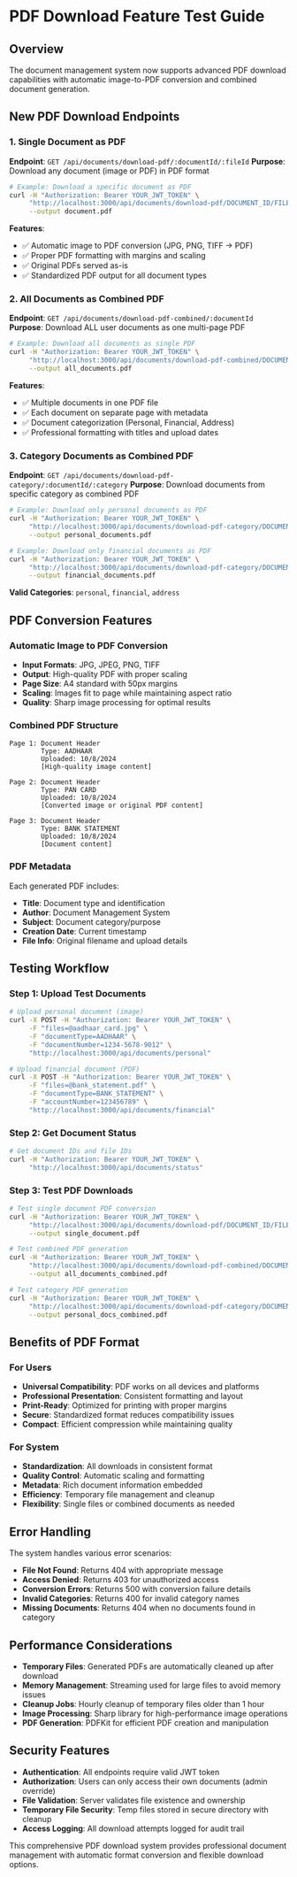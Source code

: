 # PDF Download Feature Test Guide

## Overview
The document management system now supports advanced PDF download capabilities with automatic image-to-PDF conversion and combined document generation.

## New PDF Download Endpoints

### 1. Single Document as PDF
**Endpoint**: `GET /api/documents/download-pdf/:documentId/:fileId`
**Purpose**: Download any document (image or PDF) in PDF format

```bash
# Example: Download a specific document as PDF
curl -H "Authorization: Bearer YOUR_JWT_TOKEN" \
     "http://localhost:3000/api/documents/download-pdf/DOCUMENT_ID/FILE_ID" \
     --output document.pdf
```

**Features**:
- ✅ Automatic image to PDF conversion (JPG, PNG, TIFF → PDF)
- ✅ Proper PDF formatting with margins and scaling
- ✅ Original PDFs served as-is
- ✅ Standardized PDF output for all document types

### 2. All Documents as Combined PDF
**Endpoint**: `GET /api/documents/download-pdf-combined/:documentId`
**Purpose**: Download ALL user documents as one multi-page PDF

```bash
# Example: Download all documents as single PDF
curl -H "Authorization: Bearer YOUR_JWT_TOKEN" \
     "http://localhost:3000/api/documents/download-pdf-combined/DOCUMENT_ID" \
     --output all_documents.pdf
```

**Features**:
- ✅ Multiple documents in one PDF file
- ✅ Each document on separate page with metadata
- ✅ Document categorization (Personal, Financial, Address)
- ✅ Professional formatting with titles and upload dates

### 3. Category Documents as Combined PDF
**Endpoint**: `GET /api/documents/download-pdf-category/:documentId/:category`
**Purpose**: Download documents from specific category as combined PDF

```bash
# Example: Download only personal documents as PDF
curl -H "Authorization: Bearer YOUR_JWT_TOKEN" \
     "http://localhost:3000/api/documents/download-pdf-category/DOCUMENT_ID/personal" \
     --output personal_documents.pdf

# Example: Download only financial documents as PDF
curl -H "Authorization: Bearer YOUR_JWT_TOKEN" \
     "http://localhost:3000/api/documents/download-pdf-category/DOCUMENT_ID/financial" \
     --output financial_documents.pdf
```

**Valid Categories**: `personal`, `financial`, `address`

## PDF Conversion Features

### Automatic Image to PDF Conversion
- **Input Formats**: JPG, JPEG, PNG, TIFF
- **Output**: High-quality PDF with proper scaling
- **Page Size**: A4 standard with 50px margins
- **Scaling**: Images fit to page while maintaining aspect ratio
- **Quality**: Sharp image processing for optimal results

### Combined PDF Structure
```
Page 1: Document Header
        Type: AADHAAR
        Uploaded: 10/8/2024
        [High-quality image content]

Page 2: Document Header  
        Type: PAN CARD
        Uploaded: 10/8/2024
        [Converted image or original PDF content]

Page 3: Document Header
        Type: BANK STATEMENT
        Uploaded: 10/8/2024
        [Document content]
```

### PDF Metadata
Each generated PDF includes:
- **Title**: Document type and identification
- **Author**: Document Management System
- **Subject**: Document category/purpose
- **Creation Date**: Current timestamp
- **File Info**: Original filename and upload details

## Testing Workflow

### Step 1: Upload Test Documents
```bash
# Upload personal document (image)
curl -X POST -H "Authorization: Bearer YOUR_JWT_TOKEN" \
     -F "files=@aadhaar_card.jpg" \
     -F "documentType=AADHAAR" \
     -F "documentNumber=1234-5678-9012" \
     "http://localhost:3000/api/documents/personal"

# Upload financial document (PDF)
curl -X POST -H "Authorization: Bearer YOUR_JWT_TOKEN" \
     -F "files=@bank_statement.pdf" \
     -F "documentType=BANK_STATEMENT" \
     -F "accountNumber=123456789" \
     "http://localhost:3000/api/documents/financial"
```

### Step 2: Get Document Status
```bash
# Get document IDs and file IDs
curl -H "Authorization: Bearer YOUR_JWT_TOKEN" \
     "http://localhost:3000/api/documents/status"
```

### Step 3: Test PDF Downloads
```bash
# Test single document PDF conversion
curl -H "Authorization: Bearer YOUR_JWT_TOKEN" \
     "http://localhost:3000/api/documents/download-pdf/DOCUMENT_ID/FILE_ID" \
     --output single_document.pdf

# Test combined PDF generation
curl -H "Authorization: Bearer YOUR_JWT_TOKEN" \
     "http://localhost:3000/api/documents/download-pdf-combined/DOCUMENT_ID" \
     --output all_documents_combined.pdf

# Test category PDF generation
curl -H "Authorization: Bearer YOUR_JWT_TOKEN" \
     "http://localhost:3000/api/documents/download-pdf-category/DOCUMENT_ID/personal" \
     --output personal_docs_combined.pdf
```

## Benefits of PDF Format

### For Users
- **Universal Compatibility**: PDF works on all devices and platforms
- **Professional Presentation**: Consistent formatting and layout
- **Print-Ready**: Optimized for printing with proper margins
- **Secure**: Standardized format reduces compatibility issues
- **Compact**: Efficient compression while maintaining quality

### For System
- **Standardization**: All downloads in consistent format
- **Quality Control**: Automatic scaling and formatting
- **Metadata**: Rich document information embedded
- **Efficiency**: Temporary file management and cleanup
- **Flexibility**: Single files or combined documents as needed

## Error Handling

The system handles various error scenarios:
- **File Not Found**: Returns 404 with appropriate message
- **Access Denied**: Returns 403 for unauthorized access
- **Conversion Errors**: Returns 500 with conversion failure details
- **Invalid Categories**: Returns 400 for invalid category names
- **Missing Documents**: Returns 404 when no documents found in category

## Performance Considerations

- **Temporary Files**: Generated PDFs are automatically cleaned up after download
- **Memory Management**: Streaming used for large files to avoid memory issues
- **Cleanup Jobs**: Hourly cleanup of temporary files older than 1 hour
- **Image Processing**: Sharp library for high-performance image operations
- **PDF Generation**: PDFKit for efficient PDF creation and manipulation

## Security Features

- **Authentication**: All endpoints require valid JWT token
- **Authorization**: Users can only access their own documents (admin override)
- **File Validation**: Server validates file existence and ownership
- **Temporary File Security**: Temp files stored in secure directory with cleanup
- **Access Logging**: All download attempts logged for audit trail

This comprehensive PDF download system provides professional document management with automatic format conversion and flexible download options.